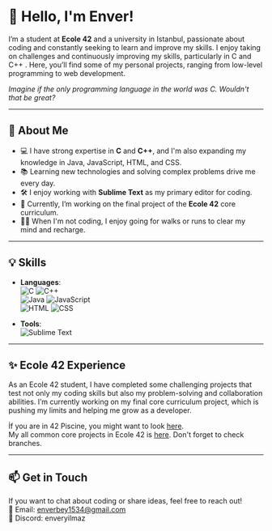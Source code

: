 # 👋 **Hello, I'm Enver!**

I’m a student at **Ecole 42** and a university in Istanbul, passionate about coding and constantly seeking to learn and improve my skills. I enjoy taking on challenges and continuously improving my skills, particularly in C and C++ . Here, you’ll find some of my personal projects, ranging from low-level programming to web development.

*Imagine if the only programming language in the world was C. Wouldn't that be great?*

---

## 🚀 **About Me**
- 💻 I have strong expertise in **C** and **C++**, and I'm also expanding my knowledge in Java, JavaScript, HTML, and CSS.
- 📚 Learning new technologies and solving complex problems drive me every day.
- 🛠 I enjoy working with **Sublime Text** as my primary editor for coding.
- 🌱 Currently, I’m working on the final project of the **Ecole 42** core curriculum.
- 🏃‍♂️ When I'm not coding, I enjoy going for walks or runs to clear my mind and recharge.

---

## 💡 **Skills**
- **Languages**:  
  ![C](https://img.shields.io/badge/C-Prof-green) ![C++](https://img.shields.io/badge/C++-Prof-green)  
  ![Java](https://img.shields.io/badge/Java-yellow) ![JavaScript](https://img.shields.io/badge/JavaScript-yellow)  
  ![HTML](https://img.shields.io/badge/HTML-yellow) ![CSS](https://img.shields.io/badge/CSS-yellow)
  
- **Tools**:  
  ![Sublime Text](https://img.shields.io/badge/Sublime_Text-Editor-blue)

---

## ✨ **Ecole 42 Experience**
As an Ecole 42 student, I have completed some challenging projects that test not only my coding skills but also my problem-solving and collaboration abilities. I’m currently working on my final core curriculum project, which is pushing my limits and helping me grow as a developer.

İf you are in 42 Piscine, you might want to look [here](https://github.com/enverbey/42Piscine).  <br>
My all common core projects in Ecole 42 is [here](https://github.com/enverbey/42CommonCore). Don't forget to check branches.

---

## 📫 **Get in Touch**
If you want to chat about coding or share ideas, feel free to reach out! <br>
📧 Email: [enverbey1534@gmail.com](mailto:enverbey1534@gmail.com) <br>
💬 Discord: enveryilmaz
